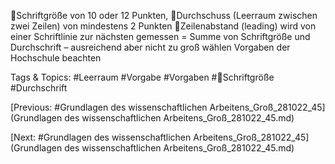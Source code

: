 Schriftgröße von 10 oder 12 Punkten,
Durchschuss (Leerraum zwischen zwei Zeilen) von mindestens 2 Punkten 
Zeilenabstand (leading) wird von einer Schriftlinie zur nächsten gemessen = Summe von 
Schriftgröße und Durchschrift – ausreichend aber nicht zu groß wählen
Vorgaben der Hochschule beachten

   Tags & Topics:
   #Leerraum
   #Vorgabe
   #Vorgaben
   #Schriftgröße
   #Durchschrift

[Previous: #Grundlagen des wissenschaftlichen Arbeitens_Groß_281022_45](Grundlagen des wissenschaftlichen Arbeitens_Groß_281022_45.md)

[Next: #Grundlagen des wissenschaftlichen Arbeitens_Groß_281022_45](Grundlagen des wissenschaftlichen Arbeitens_Groß_281022_45.md)